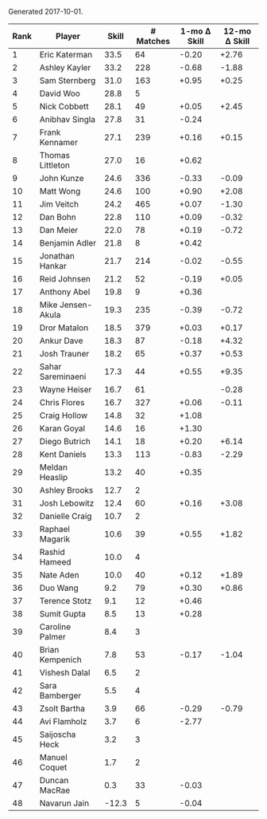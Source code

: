 Generated 2017-10-01.

| Rank | Player            | Skill | # Matches | 1-mo Δ Skill | 12-mo Δ Skill |
|------|-------------------|-------|-----------|--------------|---------------|
|    1 | Eric Katerman     |  33.5 |        64 |        -0.20 |         +2.76 |
|    2 | Ashley Kayler     |  33.2 |       228 |        -0.68 |         -1.88 |
|    3 | Sam Sternberg     |  31.0 |       163 |        +0.95 |         +0.25 |
|    4 | David Woo         |  28.8 |         5 |              |               |
|    5 | Nick Cobbett      |  28.1 |        49 |        +0.05 |         +2.45 |
|    6 | Anibhav Singla    |  27.8 |        31 |        -0.24 |               |
|    7 | Frank Kennamer    |  27.1 |       239 |        +0.16 |         +0.15 |
|    8 | Thomas Littleton  |  27.0 |        16 |        +0.62 |               |
|    9 | John Kunze        |  24.6 |       336 |        -0.33 |         -0.09 |
|   10 | Matt Wong         |  24.6 |       100 |        +0.90 |         +2.08 |
|   11 | Jim Veitch        |  24.2 |       465 |        +0.07 |         -1.30 |
|   12 | Dan Bohn          |  22.8 |       110 |        +0.09 |         -0.32 |
|   13 | Dan Meier         |  22.0 |        78 |        +0.19 |         -0.72 |
|   14 | Benjamin Adler    |  21.8 |         8 |        +0.42 |               |
|   15 | Jonathan Hankar   |  21.7 |       214 |        -0.02 |         -0.55 |
|   16 | Reid Johnsen      |  21.2 |        52 |        -0.19 |         +0.05 |
|   17 | Anthony Abel      |  19.8 |         9 |        +0.36 |               |
|   18 | Mike Jensen-Akula |  19.3 |       235 |        -0.39 |         -0.72 |
|   19 | Dror Matalon      |  18.5 |       379 |        +0.03 |         +0.17 |
|   20 | Ankur Dave        |  18.3 |        87 |        -0.18 |         +4.32 |
|   21 | Josh Trauner      |  18.2 |        65 |        +0.37 |         +0.53 |
|   22 | Sahar Sareminaeni |  17.3 |        44 |        +0.55 |         +9.35 |
|   23 | Wayne Heiser      |  16.7 |        61 |              |         -0.28 |
|   24 | Chris Flores      |  16.7 |       327 |        +0.06 |         -0.11 |
|   25 | Craig Hollow      |  14.8 |        32 |        +1.08 |               |
|   26 | Karan Goyal       |  14.6 |        16 |        +1.30 |               |
|   27 | Diego Butrich     |  14.1 |        18 |        +0.20 |         +6.14 |
|   28 | Kent Daniels      |  13.3 |       113 |        -0.83 |         -2.29 |
|   29 | Meldan Heaslip    |  13.2 |        40 |        +0.35 |               |
|   30 | Ashley Brooks     |  12.7 |         2 |              |               |
|   31 | Josh Lebowitz     |  12.4 |        60 |        +0.16 |         +3.08 |
|   32 | Danielle Craig    |  10.7 |         2 |              |               |
|   33 | Raphael Magarik   |  10.6 |        39 |        +0.55 |         +1.82 |
|   34 | Rashid Hameed     |  10.0 |         4 |              |               |
|   35 | Nate Aden         |  10.0 |        40 |        +0.12 |         +1.89 |
|   36 | Duo Wang          |   9.2 |        79 |        +0.30 |         +0.86 |
|   37 | Terence Stotz     |   9.1 |        12 |        +0.46 |               |
|   38 | Sumit Gupta       |   8.5 |        13 |        +0.28 |               |
|   39 | Caroline Palmer   |   8.4 |         3 |              |               |
|   40 | Brian Kempenich   |   7.8 |        53 |        -0.17 |         -1.04 |
|   41 | Vishesh Dalal     |   6.5 |         2 |              |               |
|   42 | Sara Bamberger    |   5.5 |         4 |              |               |
|   43 | Zsolt Bartha      |   3.9 |        66 |        -0.29 |         -0.79 |
|   44 | Avi Flamholz      |   3.7 |         6 |        -2.77 |               |
|   45 | Saijoscha Heck    |   3.2 |         3 |              |               |
|   46 | Manuel Coquet     |   1.7 |         2 |              |               |
|   47 | Duncan MacRae     |   0.3 |        33 |        -0.03 |               |
|   48 | Navarun Jain      | -12.3 |         5 |        -0.04 |               |